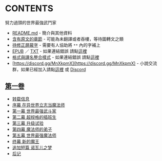 # CONTENTS

努力過頭的世界最強武鬥家


- [README.md](README.md) - 簡介與其他資料
- [含有原文的章節](ja.md) - 可能為未翻譯或者吞樓，等待圖轉文之類
- [待修正屏蔽字](%E5%BE%85%E4%BF%AE%E6%AD%A3%E5%B1%8F%E8%94%BD%E5%AD%97.md) - 需要有人協助將 `**` 內的字補上
- [EPUB](https://gitlab.com/demonovel/epub-txt/blob/master/dmzj_out/%E5%8A%AA%E5%8A%9B%E8%BF%87%E5%A4%B4%E7%9A%84%E4%B8%96%E7%95%8C%E6%9C%80%E5%BC%BA%E6%AD%A6%E6%96%97%E5%AE%B6%EF%BC%8C%E5%9C%A8%E9%AD%94%E6%B3%95%E4%B8%96%E7%95%8C%E8%BD%BB%E6%9D%BE%E8%BF%87%E7%94%9F%E6%B4%BB.epub) ／ [TXT](https://gitlab.com/demonovel/epub-txt/blob/master/dmzj_out/out/%E5%8A%AA%E5%8A%9B%E8%BF%87%E5%A4%B4%E7%9A%84%E4%B8%96%E7%95%8C%E6%9C%80%E5%BC%BA%E6%AD%A6%E6%96%97%E5%AE%B6%EF%BC%8C%E5%9C%A8%E9%AD%94%E6%B3%95%E4%B8%96%E7%95%8C%E8%BD%BB%E6%9D%BE.out.txt) - 如果連結錯誤 請點[這裡](https://gitlab.com/demonovel/epub-txt/tree/master)
- [格式與譯名整合樣式](https://github.com/bluelovers/node-novel/blob/master/lib/locales/%E5%8A%AA%E5%8A%9B%E9%81%8E%E9%A0%AD%E7%9A%84%E4%B8%96%E7%95%8C%E6%9C%80%E5%BC%B7%E6%AD%A6%E9%AC%A5%E5%AE%B6.ts) - 如果連結錯誤 請點[這裡](https://github.com/bluelovers/node-novel/tree/master/lib/locales)
- [https://discord.gg/MnXkpmX](https://discord.gg/MnXkpmX) - 小說交流群，如果已經加入請點[這裡](https://discordapp.com/channels/467794087769014273/467794088285175809) 或 [Discord](https://discordapp.com/channels/@me)


## [第一卷](00000_%E7%AC%AC%E4%B8%80%E5%8D%B7)

- [转载信息](00000_%E7%AC%AC%E4%B8%80%E5%8D%B7/00010_%E8%BD%AC%E8%BD%BD%E4%BF%A1%E6%81%AF.txt)
- [序幕 在异世界立志当魔法师](00000_%E7%AC%AC%E4%B8%80%E5%8D%B7/00020_%E5%BA%8F%E5%B9%95%20%E5%9C%A8%E5%BC%82%E4%B8%96%E7%95%8C%E7%AB%8B%E5%BF%97%E5%BD%93%E9%AD%94%E6%B3%95%E5%B8%88.txt)
- [第一幕 世界最强武斗家](00000_%E7%AC%AC%E4%B8%80%E5%8D%B7/00030_%E7%AC%AC%E4%B8%80%E5%B9%95%20%E4%B8%96%E7%95%8C%E6%9C%80%E5%BC%BA%E6%AD%A6%E6%96%97%E5%AE%B6.txt)
- [第二幕 超规格的插班生](00000_%E7%AC%AC%E4%B8%80%E5%8D%B7/00040_%E7%AC%AC%E4%BA%8C%E5%B9%95%20%E8%B6%85%E8%A7%84%E6%A0%BC%E7%9A%84%E6%8F%92%E7%8F%AD%E7%94%9F.txt)
- [第三幕 升级试验](00000_%E7%AC%AC%E4%B8%80%E5%8D%B7/00050_%E7%AC%AC%E4%B8%89%E5%B9%95%20%E5%8D%87%E7%BA%A7%E8%AF%95%E9%AA%8C.txt)
- [第四幕 魔法师的弟子](00000_%E7%AC%AC%E4%B8%80%E5%8D%B7/00060_%E7%AC%AC%E5%9B%9B%E5%B9%95%20%E9%AD%94%E6%B3%95%E5%B8%88%E7%9A%84%E5%BC%9F%E5%AD%90.txt)
- [第五幕 世界最强魔法师](00000_%E7%AC%AC%E4%B8%80%E5%8D%B7/00070_%E7%AC%AC%E4%BA%94%E5%B9%95%20%E4%B8%96%E7%95%8C%E6%9C%80%E5%BC%BA%E9%AD%94%E6%B3%95%E5%B8%88.txt)
- [终幕 新的魔王](00000_%E7%AC%AC%E4%B8%80%E5%8D%B7/00080_%E7%BB%88%E5%B9%95%20%E6%96%B0%E7%9A%84%E9%AD%94%E7%8E%8B.txt)
- [追加短篇 诺瓦儿之梦](00000_%E7%AC%AC%E4%B8%80%E5%8D%B7/00090_%E8%BF%BD%E5%8A%A0%E7%9F%AD%E7%AF%87%20%E8%AF%BA%E7%93%A6%E5%84%BF%E4%B9%8B%E6%A2%A6.txt)
- [后记](00000_%E7%AC%AC%E4%B8%80%E5%8D%B7/00100_%E5%90%8E%E8%AE%B0.txt)


